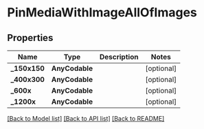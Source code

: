 # PinMediaWithImageAllOfImages

## Properties
Name | Type | Description | Notes
------------ | ------------- | ------------- | -------------
**_150x150** | **AnyCodable** |  | [optional] 
**_400x300** | **AnyCodable** |  | [optional] 
**_600x** | **AnyCodable** |  | [optional] 
**_1200x** | **AnyCodable** |  | [optional] 

[[Back to Model list]](../README.md#documentation-for-models) [[Back to API list]](../README.md#documentation-for-api-endpoints) [[Back to README]](../README.md)


